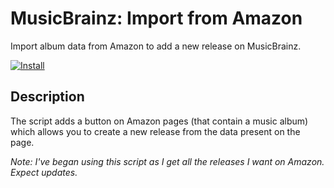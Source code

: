 # MusicBrainz: Import from Amazon

Import album data from Amazon to add a new release on MusicBrainz.

[![Install](https://raw.github.com/jerone/UserScripts/master/_resources/Install-button.jpg)](https://github.com/LeoVerto/MusicBrainz-Import-from-Amazon/raw/master/built/MusicBrainz_Import_from_Amazon.user.js)

## Description

The script adds a button on Amazon pages (that contain a music album) which allows you to create a new release from the data present on the page.

*Note: I've began using this script as I get all the releases I want on Amazon. Expect updates.*
